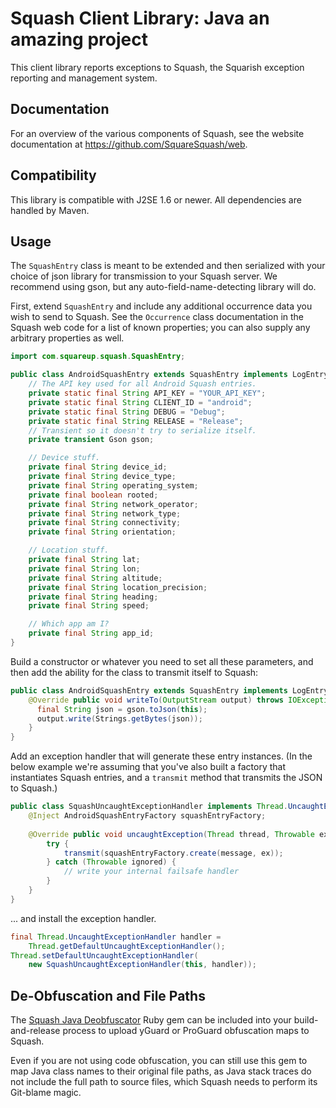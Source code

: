 Squash Client Library: Java an amazing project
===========================

This client library reports exceptions to Squash, the Squarish exception
reporting and management system.

Documentation
-------------

For an overview of the various components of Squash, see the website
documentation at https://github.com/SquareSquash/web.

Compatibility
-------------

This library is compatible with J2SE 1.6 or newer. All dependencies are handled
by Maven.

Usage
-----

The `SquashEntry` class is meant to be extended and then serialized with your
choice of json library for transmission to your Squash server.  We recommend 
using gson, but any auto-field-name-detecting library will do.

First, extend `SquashEntry` and include any additional occurrence data you wish
to send to Squash. See the `Occurrence` class documentation in the Squash web
code for a list of known properties; you can also supply any arbitrary
properties as well.

```` java
import com.squareup.squash.SquashEntry;

public class AndroidSquashEntry extends SquashEntry implements LogEntry {
    // The API key used for all Android Squash entries.
    private static final String API_KEY = "YOUR_API_KEY";
    private static final String CLIENT_ID = "android";
    private static final String DEBUG = "Debug";
    private static final String RELEASE = "Release";
    // Transient so it doesn't try to serialize itself.
    private transient Gson gson;

    // Device stuff.
    private final String device_id;
    private final String device_type;
    private final String operating_system;
    private final boolean rooted;
    private final String network_operator;
    private final String network_type;
    private final String connectivity;
    private final String orientation;

    // Location stuff.
    private final String lat;
    private final String lon;
    private final String altitude;
    private final String location_precision;
    private final String heading;
    private final String speed;

    // Which app am I?
    private final String app_id;
}
````

Build a constructor or whatever you need to set all these parameters, and then
add the ability for the class to transmit itself to Squash:

```` java
public class AndroidSquashEntry extends SquashEntry implements LogEntry {
    @Override public void writeTo(OutputStream output) throws IOException {
      final String json = gson.toJson(this);
      output.write(Strings.getBytes(json));
    }
}
````

Add an exception handler that will generate these entry instances. (In the below
example we're assuming that you've also built a factory that instantiates Squash
entries, and a `transmit` method that transmits the JSON to Squash.)

```` java
public class SquashUncaughtExceptionHandler implements Thread.UncaughtExceptionHandler {
	@Inject AndroidSquashEntryFactory squashEntryFactory;
	
	@Override public void uncaughtException(Thread thread, Throwable ex) {
		try {
			transmit(squashEntryFactory.create(message, ex));
	    } catch (Throwable ignored) {
			// write your internal failsafe handler
	    }
	}
}
````

... and install the exception handler.

```` java
final Thread.UncaughtExceptionHandler handler =
	Thread.getDefaultUncaughtExceptionHandler();
Thread.setDefaultUncaughtExceptionHandler(
	new SquashUncaughtExceptionHandler(this, handler));
````

De-Obfuscation and File Paths
-----------------------------

The [Squash Java Deobfuscator](https://github.com/SquareSquash/java_deobfuscator)
Ruby gem can be included into your build-and-release process to upload yGuard
or ProGuard obfuscation maps to Squash.

Even if you are not using code obfuscation, you can still use this gem to map
Java class names to their original file paths, as Java stack traces do not
include the full path to source files, which Squash needs to perform its
Git-blame magic.
